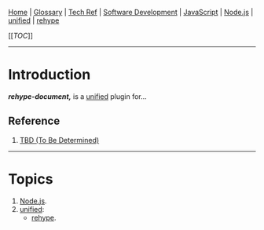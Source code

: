[Home](/Slalom-LLC/Slalom-Consulting) | [Glossary](/Glossary) | [Tech Ref](/Tech-Ref) | [Software Development](/Tech-Ref/Software-Development) | [JavaScript](/Tech-Ref/Software-Development/JavaScript) | [Node.js](/Tech-Ref/Software-Development/JavaScript/Node.js) | [unified](/Tech-Ref/Software-Development/JavaScript/Node.js/unified) | [rehype](/Tech-Ref/Software-Development/JavaScript/Node.js/unified/rehype)

[[_TOC_]]

---
# Introduction
***rehype-document,*** is a [unified](/Tech-Ref/Software-Development/JavaScript/Node.js/unified) plugin for...

## Reference
1. [TBD (To Be Determined)](/Glossary/TBD-\(To-Be-Determined\))

---
# Topics
1. [Node.js](/Tech-Ref/Software-Development/JavaScript/Node.js).
1. [unified](/Tech-Ref/Software-Development/JavaScript/Node.js/unified):
   - [rehype](/Tech-Ref/Software-Development/JavaScript/Node.js/unified/rehype).
